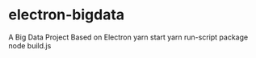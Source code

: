 # electron-bigdata
A Big Data Project Based on Electron
yarn start
yarn run-script package
node build.js
